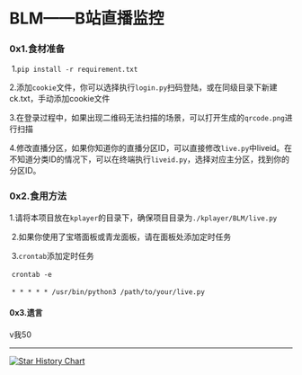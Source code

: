 # BLM——B站直播监控

### 0x1.食材准备

​	1.`pip install -r requirement.txt`

​	2.添加`cookie`文件，你可以选择执行`login.py`扫码登陆，或在同级目录下新建ck.txt，手动添加cookie文件

​	3.在登录过程中，如果出现二维码无法扫描的场景，可以打开生成的`qrcode.png`进行扫描

​	4.修改直播分区，如果你知道你的直播分区ID，可以直接修改`live.py`中liveid。在不知道分类ID的情况下，可以在终端执行`liveid.py`，选择对应主分区，找到你的分区ID。

### 0x2.食用方法

​	1.请将本项目放在`kplayer`的目录下，确保项目目录为`./kplayer/BLM/live.py`

​	2.如果你使用了宝塔面板或青龙面板，请在面板处添加定时任务

​	3.`crontab`添加定时任务

​		 `crontab -e` 

​		`* * * * * /usr/bin/python3 /path/to/your/live.py`

#### 0x3.遗言

v我50

------
[![Star History Chart](https://api.star-history.com/svg?repos=xvhuan/BLM&type=Date)](https://star-history.com/#xvhuan/BLM&Date)